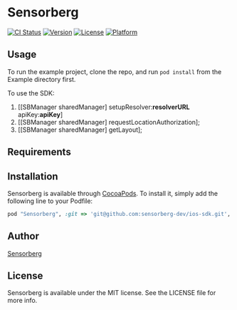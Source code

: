 # Sensorberg

[![CI Status](http://img.shields.io/travis/tagyro/Sensorberg.svg?style=flat)](https://travis-ci.org/tagyro/Sensorberg)
[![Version](https://img.shields.io/cocoapods/v/Sensorberg.svg?style=flat)](http://cocoapods.org/pods/Sensorberg)
[![License](https://img.shields.io/cocoapods/l/Sensorberg.svg?style=flat)](http://cocoapods.org/pods/Sensorberg)
[![Platform](https://img.shields.io/cocoapods/p/Sensorberg.svg?style=flat)](http://cocoapods.org/pods/Sensorberg)

## Usage

To run the example project, clone the repo, and run `pod install` from the Example directory first.

To use the SDK:

1. [[SBManager sharedManager] setupResolver:**resolverURL** apiKey:**apiKey**]
2. [[SBManager sharedManager] requestLocationAuthorization];
3. [[SBManager sharedManager] getLayout];

## Requirements

## Installation

Sensorberg is available through [CocoaPods](http://cocoapods.org). To install
it, simply add the following line to your Podfile:

```ruby
pod "Sensorberg", :git => 'git@github.com:sensorberg-dev/ios-sdk.git', :branch => 'v2'

```

## Author

[Sensorberg](https://sensorberg.com)

## License

Sensorberg is available under the MIT license. See the LICENSE file for more info.
